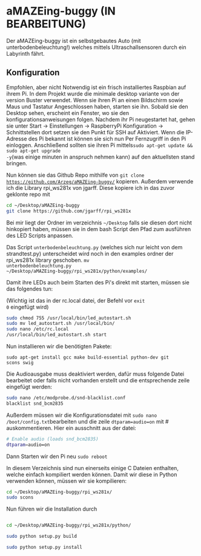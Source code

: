 # aMAZEing-buggy        (IN BEARBEITUNG)
Der aMAZEing-buggy ist ein selbstgebautes Auto (mit unterbodenbeleuchtung!) welches mittels Ultraschallsensoren durch ein Labyrinth fährt.

## Konfiguration
Empfohlen, aber nicht Notwendig ist ein frisch installiertes Raspbian auf ihrem Pi.
In dem Projekt wurde die minimale desktop variante von der version Buster verwendet. Wenn sie ihren Pi an einen Bildschirm sowie Maus und Tastatur Angeschlossen haben, starten sie ihn. Sobald sie den Desktop sehen, erscheint ein Fenster, wo sie den konfigurationsanweisungen folgen.
Nachdem ihr Pi neugestartet hat, gehen sie unter Start -> Einstellungen -> RaspberryPi Konfiguration -> Schnittstellen
dort setzen sie den Punkt für SSH auf Aktiviert. Wenn die IP-Adresse des Pi bekannt ist können sie sich nun Per Fernzugriff in den Pi einloggen. 
Anschließend sollten sie ihren Pi mittels<code>sudo apt-get update && sudo apt-get upgrade -y</code>(was einige minuten in anspruch nehmen kann) auf den aktuellsten stand bringen.

Nun können sie das Github Repo mithilfe von <code>git clone https://github.com/Arzeg/aMAZEing-buggy/</code> kopieren.
Außerdem verwende ich die Library rpi_ws281x von jgarff. Diese kopiere ich in das zuvor geklonte repo mit 

```bash
cd ~/Desktop/aMAZEing-buggy
git clone https://github.com/jgarff/rpi_ws281x
```

Bei mir liegt der Ordner im verzeichnis <code>~/Desktop</code> falls sie diesen dort nicht hinkopiert haben, müssen sie in dem bash Script den Pfad zum ausführen des LED Scripts anpassen. 

Das Script <code>unterbodenbeleuchtung.py</code> (welches sich nur leicht von dem strandtest.py) unterscheidet wird noch in den examples ordner der rpi_ws281x library geschoben.
<code>mv unterbodenbeleuchtung.py ~/Desktop/aMAZEing-buggy/rpi_ws281x/python/examples/</code>

Damit ihre LEDs auch beim Starten des Pi's direkt mit starten, müssen sie das folgendes tun:

(Wichtig ist das in der rc.local datei, der Befehl vor <code>exit 0</code> eingefügt wird)
```bash
sudo chmod 755 /usr/local/bin/led_autostart.sh
sudo mv led_autostart.sh /usr/local/bin/
sudo nano /etc/rc.local
/usr/local/bin/led_autostart.sh start
```


Nun installieren wir die benötigten Pakete:

<code>sudo apt-get install gcc make build-essential python-dev git scons swig</code>

Die Audioausgabe muss deaktiviert werden, dafür muss folgende Datei bearbeitet oder falls nicht vorhanden erstellt und die entsprechende zeile eingefügt werden:
```bash
sudo nano /etc/modprobe.d/snd-blacklist.conf
blacklist snd_bcm2835
```

Außerdem müssen wir die Konfigurationsdatei mit <code>sudo nano /boot/config.txt</code>bearbeiten und die zeile <code>dtparam=audio=on</code> mit # auskommentieren. Hier ein ausschnitt aus der datei:
```bash
# Enable audio (loads snd_bcm2835)
dtparam=audio=on
```

Dann Starten wir den Pi neu
<code>sudo reboot</code>

In diesem Verzeichnis sind nun einerseits einige C Dateien enthalten, welche einfach kompiliert werden können. Damit wir diese in Python verwenden können, müssen wir sie kompilieren:

```bash
cd ~/Desktop/aMAZEing-buggy/rpi_ws281x/
sudo scons
```

Nun führen wir die Installation durch
```bash

cd ~/Desktop/aMAZEing-buggy/rpi_ws281x/python/

sudo python setup.py build

sudo python setup.py install
```
